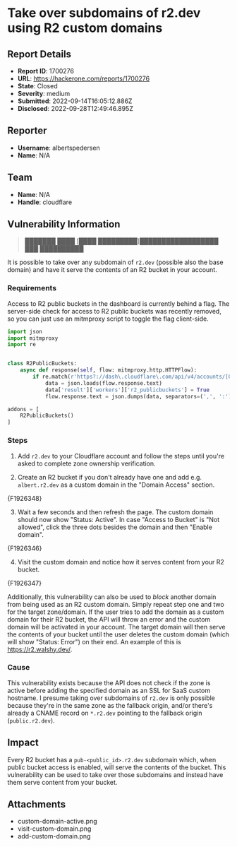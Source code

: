 # Take over subdomains of r2.dev using R2 custom domains

## Report Details
- **Report ID**: 1700276
- **URL**: https://hackerone.com/reports/1700276
- **State**: Closed
- **Severity**: medium
- **Submitted**: 2022-09-14T16:05:12.886Z
- **Disclosed**: 2022-09-28T12:49:46.895Z

## Reporter
- **Username**: albertspedersen
- **Name**: N/A

## Team
- **Name**: N/A
- **Handle**: cloudflare

## Vulnerability Information
> **███████** ████ [████ █████████]██████████████████ ███ ██████████

It is possible to take over any subdomain of `r2.dev` (possible also the base domain) and have it serve the contents of an R2 bucket in your account.

### Requirements

Access to R2 public buckets in the dashboard is currently behind a flag. The server-side check for access to R2 public buckets was recently removed, so you can just use an mitmproxy script to toggle the flag client-side.

```py
import json
import mitmproxy
import re


class R2PublicBuckets:
	async def response(self, flow: mitmproxy.http.HTTPFlow):
		if re.match(r'https?://dash\.cloudflare\.com/api/v4/accounts/[0-9a-f]{32}/flags', flow.request.url):
			data = json.loads(flow.response.text)
			data['result']['workers']['r2_publicbuckets'] = True
			flow.response.text = json.dumps(data, separators=(',', ':'))

addons = [
	R2PublicBuckets()
]
```

### Steps

1. Add `r2.dev` to your Cloudflare account and follow the steps until you're asked to complete zone ownership verification.

2. Create an R2 bucket if you don't already have one and add e.g. `albert.r2.dev` as a custom domain in the "Domain Access" section.

{F1926348}

3. Wait a few seconds and then refresh the page. The custom domain should now show "Status: Active". In case "Access to Bucket" is "Not allowed", click the three dots besides the domain and then "Enable domain".

{F1926346}

4. Visit the custom domain and notice how it serves content from your R2 bucket.

{F1926347}

Additionally, this vulnerability can also be used to *block* another domain from being used as an R2 custom domain. Simply repeat step one and two for the target zone/domain. If the user tries to add the domain as a custom domain for their R2 bucket, the API will throw an error and the custom domain will be activated in your account. The target domain will then serve the contents of your bucket until the user deletes the custom domain (which will show "Status: Error") on their end. An example of this is https://r2.walshy.dev/.

### Cause

This vulnerability exists because the API does not check if the zone is active before adding the specified domain as an SSL for SaaS custom hostname. I presume taking over subdomains of `r2.dev` is only possible because they're in the same zone as the fallback origin, and/or there's already a CNAME record on `*.r2.dev` pointing to the fallback origin (`public.r2.dev`).

## Impact

Every R2 bucket has a `pub-<public_id>.r2.dev` subdomain which, when public bucket access is enabled, will serve the contents of the bucket. This vulnerability can be used to take over those subdomains and instead have them serve content from your bucket.

## Attachments
- custom-domain-active.png
- visit-custom-domain.png
- add-custom-domain.png
